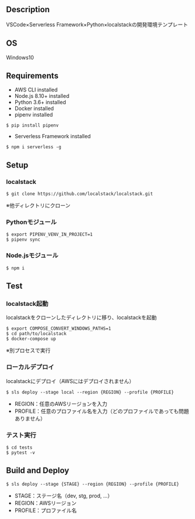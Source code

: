 ## Description
VSCode×Serverless Framework×Python×localstackの開発環境テンプレート

## OS
Windows10

## Requirements
- AWS CLI installed
- Node.js 8.10+ installed
- Python 3.6+ installed
- Docker installed
- pipenv installed
```
$ pip install pipenv
```
- Serverless Framework installed
```
$ npm i serverless -g
```
## Setup
### localstack
```
$ git clone https://github.com/localstack/localstack.git
```
※他ディレクトリにクローン
### Pythonモジュール
```
$ export PIPENV_VENV_IN_PROJECT=1
$ pipenv sync
```
### Node.jsモジュール
```
$ npm i
```
## Test
### localstack起動
localstackをクローンしたディレクトリに移り、localstackを起動
```
$ export COMPOSE_CONVERT_WINDOWS_PATHS=1
$ cd path/to/localstack
$ docker-compose up
```
※別プロセスで実行
### ローカルデプロイ
localstackにデプロイ（AWSにはデプロイされません）
```
$ sls deploy --stage local --region {REGION} --profile {PROFILE}
```
- REGION：任意のAWSリージョンを入力
- PROFILE：任意のプロファイル名を入力（どのプロファイルであっても問題ありません）
### テスト実行
```
$ cd tests
$ pytest -v
```
## Build and Deploy
```
$ sls deploy --stage {STAGE} --region {REGION} --profile {PROFILE}
```
- STAGE：ステージ名（dev, stg, prod, ...）
- REGION：AWSリージョン
- PROFILE：プロファイル名